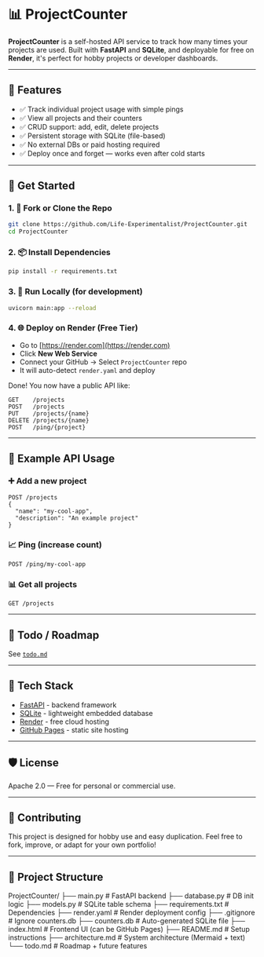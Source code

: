 # 📊 ProjectCounter

**ProjectCounter** is a self-hosted API service to track how many times your projects are used.
Built with **FastAPI** and **SQLite**, and deployable for free on **Render**, it's perfect for hobby projects or developer dashboards.

---

## 🌟 Features

- ✅ Track individual project usage with simple pings
- ✅ View all projects and their counters
- ✅ CRUD support: add, edit, delete projects
- ✅ Persistent storage with SQLite (file-based)
- ✅ No external DBs or paid hosting required
- ✅ Deploy once and forget — works even after cold starts

---

## 🚀 Get Started

### 1. 🧬 Fork or Clone the Repo

```bash
git clone https://github.com/Life-Experimentalist/ProjectCounter.git
cd ProjectCounter
```

### 2. 📦 Install Dependencies

```bash
pip install -r requirements.txt
```

### 3. 🧪 Run Locally (for development)

```bash
uvicorn main:app --reload
```

### 4. 🌐 Deploy on Render (Free Tier)

* Go to [https://render.com](https://render.com)
* Click **New Web Service**
* Connect your GitHub → Select `ProjectCounter` repo
* It will auto-detect `render.yaml` and deploy

Done! You now have a public API like:

```
GET    /projects
POST   /projects
PUT    /projects/{name}
DELETE /projects/{name}
POST   /ping/{project}
```

---

## 🔗 Example API Usage

### ➕ Add a new project

```http
POST /projects
{
  "name": "my-cool-app",
  "description": "An example project"
}
```

### 📈 Ping (increase count)

```http
POST /ping/my-cool-app
```

### 📊 Get all projects

```http
GET /projects
```

---

## 🧾 Todo / Roadmap

See [`todo.md`](./todo.md)

---

## 🧩 Tech Stack

* [FastAPI](https://fastapi.tiangolo.com/) - backend framework
* [SQLite](https://www.sqlite.org/index.html) - lightweight embedded database
* [Render](https://render.com/) - free cloud hosting
* [GitHub Pages](https://pages.github.com/) - static site hosting

---

## 🛡️ License

Apache 2.0 — Free for personal or commercial use.

---

## 🙋 Contributing

This project is designed for hobby use and easy duplication.
Feel free to fork, improve, or adapt for your own portfolio!

---

## 📂 Project Structure

ProjectCounter/
├── main.py              # FastAPI backend
├── database.py          # DB init logic
├── models.py            # SQLite table schema
├── requirements.txt     # Dependencies
├── render.yaml          # Render deployment config
├── .gitignore           # Ignore counters.db
├── counters.db          # Auto-generated SQLite file
├── index.html           # Frontend UI (can be GitHub Pages)
├── README.md            # Setup instructions
├── architecture.md      # System architecture (Mermaid + text)
└── todo.md              # Roadmap + future features
